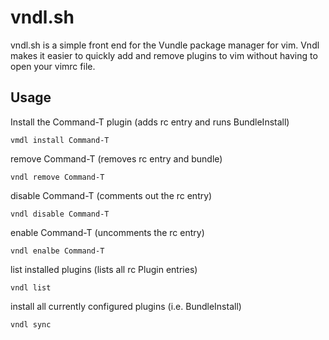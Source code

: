 vndl.sh
=======

vndl.sh is a simple front end for the Vundle package manager for vim. Vndl makes it easier to quickly add and remove plugins to vim without having to open your vimrc file.

Usage
-----

Install the Command-T plugin (adds rc entry and runs BundleInstall)
	
	vmdl install Command-T

remove Command-T (removes rc entry and bundle)
	
	vndl remove Command-T

disable Command-T (comments out the rc entry)

	vndl disable Command-T

enable Command-T (uncomments the rc entry)

	vndl enalbe Command-T

list installed plugins (lists all rc Plugin entries)

	vndl list

install all currently configured plugins (i.e. BundleInstall)

	vndl sync